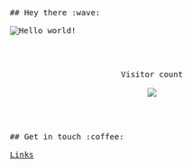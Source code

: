 <pre>
  ## Hey there :wave:

  <img src="https://raw.githubusercontent.com/sagar-viradiya/sagar-viradiya/master/resources/banner.png" alt="Hello world!">

  <p align="center"> 
    Visitor count<br>
    <img src="https://profile-counter.glitch.me/Ash310u/count.svg" />
  </p>
</pre>
<pre>
  ## Get in touch :coffee:
  
  <a href="https://linktree-ashu.netlify.app">Links</a>

</pre>
